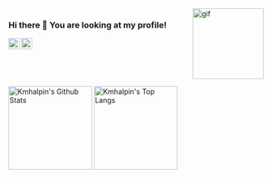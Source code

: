 <img align="right" alt="gif" width="140" src="https://64.media.tumblr.com/54a945edd2641e20859d6f6537cd7423/tumblr_pwa4bogz4N1qze3hdo2_r1_500.gifv" />

### Hi there 👋 You are looking at my profile!

[<img align="left" alt="kmhalvin | LinkedIn" height="22" src="https://raw.githubusercontent.com/peterthehan/peterthehan/master/assets/linkedin.svg" />](https://www.linkedin.com/in/kmhalvin/)
[<img align="left" alt="Twitter" height="22" src="https://raw.githubusercontent.com/peterthehan/peterthehan/master/assets/twitter.svg" />](https://twitter.com/)

<br clear="right" clear="left">

<p align="left">
  <img alt="Kmhalpin's Github Stats" height="165" src="https://github-readme-stats.vercel.app/api?username=kmhalpin&count_private=true&show_icons=true&include_all_commits=true&theme=tokyonight&hide_border=true" />
  <img alt="Kmhalpin's Top Langs" height="165" src="https://github-readme-stats.vercel.app/api/top-langs/?username=kmhalpin&hide=TeX&layout=compact&theme=tokyonight&hide_border=true&langs_count=8" />
</p>
